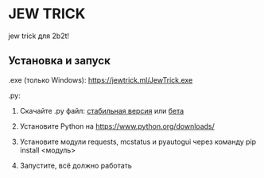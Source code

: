 # JEW TRICK
jew trick для 2b2t!

## Установка и запуск

.exe (только Windows): https://jewtrick.ml/JewTrick.exe

.py:

1. Скачайте .py файл: [стабильная версия](https://github.com/ZimnyCat/jewtrick-client/archive/v1.3.zip) или [бета](https://github.com/ZimnyCat/jewtrick-client/archive/master.zip)

4. Установите Python на https://www.python.org/downloads/

3. Установите модули requests, mcstatus и pyautogui через команду pip install <модуль>

4. Запустите, всё должно работать
